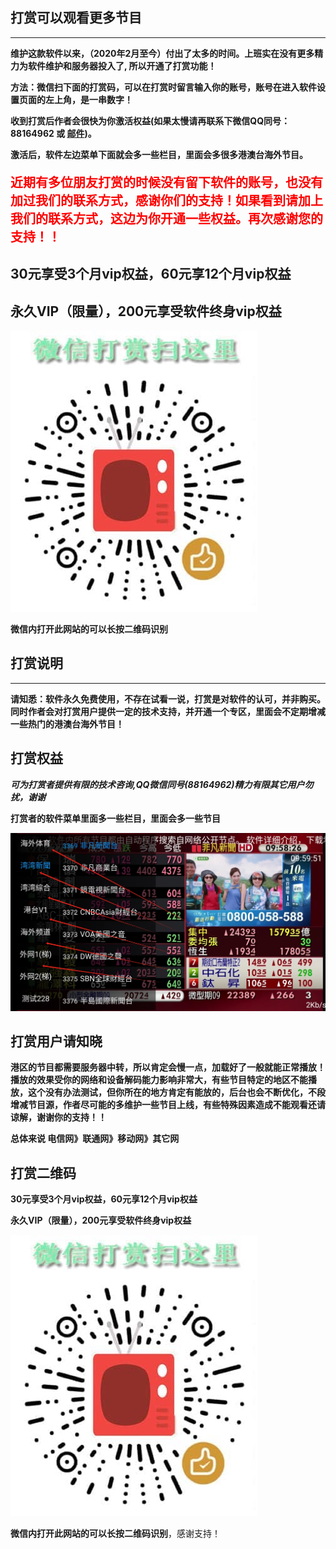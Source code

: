 ## **打赏可以观看更多节目**

------

**维护这款软件以来，（2020年2月至今）付出了太多的时间。上班实在没有更多精力为软件维护和服务器投入了, 所以开通了打赏功能！**

**方法：微信扫下面的打赏码，可以在打赏时留言输入你的账号，账号在进入软件设置页面的左上角，是一串数字！**

**收到打赏后作者会很快为你激活权益(如果太慢请再联系下微信QQ同号：88164962 或 [邮件](mailto:zhoujie218@gmail.com))。**

**激活后，软件左边菜单下面就会多一些栏目，里面会多很多港澳台海外节目。**



<p style="color:red; font-size:20px; font-weight:bold;">
近期有多位朋友打赏的时候没有留下软件的账号，也没有加过我们的联系方式，感谢你们的支持！如果看到请加上我们的联系方式，这边为你开通一些权益。再次感谢您的支持！！
</p>


## 30元享受3个月vip权益，60元享12个月vip权益

## 永久VIP（限量），200元享受软件终身vip权益

![202211021904756](assets/202211021904756.jpeg)

**微信内打开此网站的可以长按二维码识别**



## **打赏说明**

------


**请知悉：软件永久免费使用，不存在试看一说，打赏是对软件的认可，并非购买。
同时作者会对打赏用户提供一定的技术支持，并开通一个专区，里面会不定期增减一些热门的港澳台海外节目！**



## **打赏权益**

***可为打赏者提供有限的技术咨询,QQ微信同号(88164962)精力有限其它用户勿扰，谢谢***

**打赏者的软件菜单里面多一些栏目，里面会多一些节目**

![image-20240826100011873](assets/image-20240826100011873.webp)





## **打赏用户请知晓**

**港区的节目都需要服务器中转，所以肯定会慢一点，加载好了一般就能正常播放！播放的效果受你的网络和设备解码能力影响非常大，有些节目特定的地区不能播放，这个没有办法测试，但你所在的地方肯定有能放的，后台也会不断优化，不段增减节目源，作者尽可能的多维护一些节目上线，有些特殊因素造成不能观看还请谅解，谢谢你的支持！！**

**总体来说 电信网》联通网》移动网》其它网**









## 打赏二维码 ##

**30元享受3个月vip权益，60元享12个月vip权益**

**永久VIP（限量），200元享受软件终身vip权益**

![202211021904756](assets/202211021904756.jpeg)

**微信内打开此网站的可以长按二维码识别**，感谢支持！